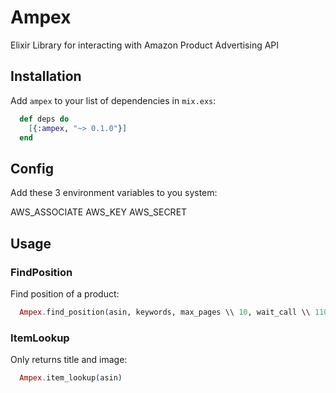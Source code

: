 # Ampex

Elixir Library for interacting with Amazon Product Advertising API

## Installation

Add `ampex` to your list of dependencies in `mix.exs`:

```elixir
  def deps do
    [{:ampex, "~> 0.1.0"}]
  end
```

## Config

Add these 3 environment variables to you system:

AWS_ASSOCIATE
AWS_KEY
AWS_SECRET

## Usage

### FindPosition

Find position of a product:
```elixir
  Ampex.find_position(asin, keywords, max_pages \\ 10, wait_call \\ 1100, page \\ 1, position \\ 0)
```

### ItemLookup

Only returns title and image:
```elixir
  Ampex.item_lookup(asin)
```
